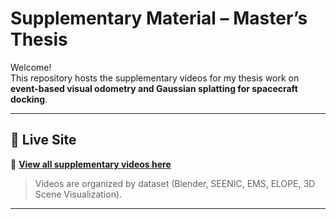 # Supplementary Material – Master’s Thesis

Welcome!  
This repository hosts the supplementary videos for my thesis work on **event-based visual odometry and Gaussian splatting for spacecraft docking**.

---

## 🚀 Live Site
🫵 **[View all supplementary videos here](https://pierazhi.github.io/Event-Based-Relative-Navigation-using-Gaussian-Splatting/#all)**  

> Videos are organized by dataset (Blender, SEENIC, EMS, ELOPE, 3D Scene Visualization).  

---
